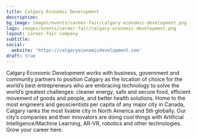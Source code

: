 ```yaml
---
title: Calgary Economic Development
description: 
bg_image: images/events/career-fair/calgary-economic-development.png
logo: images/events/career-fair/calgary-economic-development.png
layout: career-fair-company
subtitle: 
social:
  website: 'https://calgaryeconomicdevelopment.com'
draft: true
---
```

Calgary Economic Development works with business, government and community partners to position Calgary as the location of choice for the world’s best entrepreneurs who are embracing technology to solve the world’s greatest challenges: cleaner energy, safe and secure food, efficient movement of goods and people, and better health solutions. Home to the most engineers and geoscientists per capita of any major city in Canada, Calgary ranks the most livable city in North America and 5th globally. Our city’s companies and their innovators are doing cool things with Artificial Intelligence/Machine Learning, AR-VR, robotics and other technologies. Grow your career here.